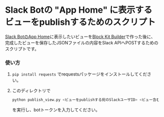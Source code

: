 # Slack Botの "App Home" に表示するビューをpublishするためのスクリプト

[Slack BotのApp Home](https://api.slack.com/surfaces/app-home)に表示したいビューを[Block Kit Builder](https://app.slack.com/block-kit-builder/T032TE5A2PP#%7B%22type%22:%22home%22,%22blocks%22:%5B%7B%22type%22:%22section%22,%22text%22:%7B%22type%22:%22mrkdwn%22,%22text%22:%22This%20is%20a%20Block%20Kit%20example%22%7D,%22accessory%22:%7B%22type%22:%22image%22,%22image_url%22:%22https://api.slack.com/img/blocks/bkb_template_images/notifications.png%22,%22alt_text%22:%22calendar%20thumbnail%22%7D%7D%5D%7D)で作った後に、完成したビューを保存したJSONファイルの内容をSlack APIへPOSTするためのスクリプトです。

### 使い方

1. `pip install requests` でrequestsパッケージをインストールしてください。

2. このディレクトリで
    ```python
    python publish_view.py <ビューをpublishする宛のSlackユーザID> <ビュー含むJSONファイルへのパス>
    ```
    を実行し、botトークンを入力してください。